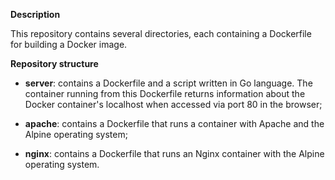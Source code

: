 **Description**  

This repository contains several directories, each containing a Dockerfile for building a Docker image.  

**Repository structure**  

- **server**: contains a Dockerfile and a script written in Go language. The container running from this Dockerfile returns information about the Docker container's localhost when accessed via port 80 in the browser;  

- **apache**: contains a Dockerfile that runs a container with Apache and the Alpine operating system;  

- **nginx**: contains a Dockerfile that runs an Nginx container with the Alpine operating system.
